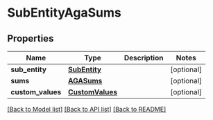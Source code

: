 # SubEntityAgaSums

## Properties
Name | Type | Description | Notes
------------ | ------------- | ------------- | -------------
**sub_entity** | [**SubEntity**](SubEntity.md) |  | [optional] 
**sums** | [**AGASums**](AGASums.md) |  | [optional] 
**custom_values** | [**CustomValues**](CustomValues.md) |  | [optional] 

[[Back to Model list]](../README.md#documentation-for-models) [[Back to API list]](../README.md#documentation-for-api-endpoints) [[Back to README]](../README.md)

